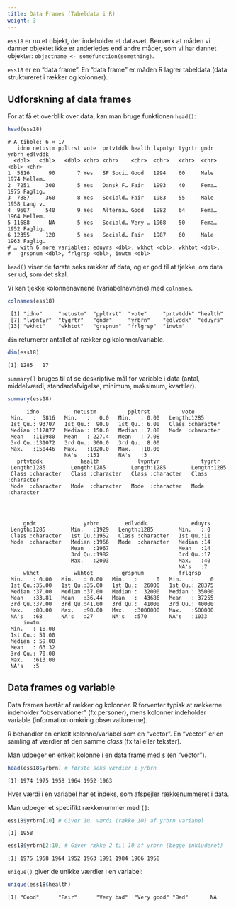 ```yaml
---
title: Data Frames (Tabeldata i R)
weight: 3
---
```

`ess18` er nu et objekt, der indeholder et datasæt. Bemærk at måden vi
danner objektet ikke er anderledes end andre måder, som vi har dannet
objekter: `objectname <- somefunction(something)`.

`ess18` er en “data frame”. En “data frame” er måden R lagrer tabeldata
(data struktureret i rækker og kolonner).

## Udforskning af data frames

For at få et overblik over data, kan man bruge funktionen `head()`:

``` r
head(ess18)
```

    # A tibble: 6 × 17
       idno netustm ppltrst vote  prtvtddk health lvpntyr tygrtr gndr  yrbrn edlvddk
      <dbl>   <dbl>   <dbl> <chr> <chr>    <chr>  <chr>   <chr>  <chr> <dbl> <chr>  
    1  5816      90       7 Yes   SF Soci… Good   1994    60     Male   1974 Mellem…
    2  7251     300       5 Yes   Dansk F… Fair   1993    40     Fema…  1975 Faglig…
    3  7887     360       8 Yes   Sociald… Fair   1983    55     Male   1958 Lang v…
    4  9607     540       9 Yes   Alterna… Good   1982    64     Fema…  1964 Mellem…
    5 11688      NA       5 Yes   Sociald… Very … 1968    50     Fema…  1952 Faglig…
    6 12355     120       5 Yes   Sociald… Fair   1987    60     Male   1963 Faglig…
    # … with 6 more variables: eduyrs <dbl>, wkhct <dbl>, wkhtot <dbl>,
    #   grspnum <dbl>, frlgrsp <dbl>, inwtm <dbl>

`head()` viser de første seks rækker af data, og er god til at tjekke,
om data ser ud, som det skal.

Vi kan tjekke kolonnenavnene (variabelnavnene) med `colnames`.

``` r
colnames(ess18)
```

     [1] "idno"     "netustm"  "ppltrst"  "vote"     "prtvtddk" "health"  
     [7] "lvpntyr"  "tygrtr"   "gndr"     "yrbrn"    "edlvddk"  "eduyrs"  
    [13] "wkhct"    "wkhtot"   "grspnum"  "frlgrsp"  "inwtm"   

`dim` returnerer antallet af rækker og kolonner/variable.

``` r
dim(ess18)
```

    [1] 1285   17

`summary()` bruges til at se deskriptive mål for variable i data (antal,
middelværdi, standardafvigelse, minimum, maksimum, kvartiler).

``` r
summary(ess18)
```

          idno           netustm          ppltrst          vote          
     Min.   :  5816   Min.   :   0.0   Min.   : 0.00   Length:1285       
     1st Qu.: 93707   1st Qu.:  90.0   1st Qu.: 6.00   Class :character  
     Median :112877   Median : 150.0   Median : 7.00   Mode  :character  
     Mean   :110980   Mean   : 227.4   Mean   : 7.08                     
     3rd Qu.:131072   3rd Qu.: 300.0   3rd Qu.: 8.00                     
     Max.   :150446   Max.   :1020.0   Max.   :10.00                     
                      NA's   :151      NA's   :3                         
       prtvtddk            health            lvpntyr             tygrtr         
     Length:1285        Length:1285        Length:1285        Length:1285       
     Class :character   Class :character   Class :character   Class :character  
     Mode  :character   Mode  :character   Mode  :character   Mode  :character  
                                                                                
                                                                                
                                                                                
                                                                                
         gndr               yrbrn        edlvddk              eduyrs  
     Length:1285        Min.   :1929   Length:1285        Min.   : 0  
     Class :character   1st Qu.:1952   Class :character   1st Qu.:11  
     Mode  :character   Median :1966   Mode  :character   Median :14  
                        Mean   :1967                      Mean   :14  
                        3rd Qu.:1982                      3rd Qu.:17  
                        Max.   :2003                      Max.   :40  
                                                          NA's   :7   
         wkhct           wkhtot         grspnum           frlgrsp      
     Min.   : 0.00   Min.   : 0.00   Min.   :      0   Min.   :     0  
     1st Qu.:35.00   1st Qu.:35.00   1st Qu.:  26000   1st Qu.: 28375  
     Median :37.00   Median :37.00   Median :  32000   Median : 35000  
     Mean   :33.81   Mean   :36.44   Mean   :  43686   Mean   : 37255  
     3rd Qu.:37.00   3rd Qu.:41.00   3rd Qu.:  41000   3rd Qu.: 40000  
     Max.   :80.00   Max.   :90.00   Max.   :3000000   Max.   :500000  
     NA's   :68      NA's   :27      NA's   :570       NA's   :1033    
         inwtm       
     Min.   : 18.00  
     1st Qu.: 51.00  
     Median : 59.00  
     Mean   : 63.32  
     3rd Qu.: 70.00  
     Max.   :613.00  
     NA's   :5       


## Data frames og variable

Data frames består af rækker og kolonner. R forventer typisk at rækkerne
indeholder “observationer” (fx personer), mens kolonner indeholder
variable (information omkring observationerne).

R behandler en enkelt kolonne/variabel som en “vector”. En “vector” er
en samling af værdier af den samme *class* (fx tal eller tekster).

Man udpeger en enkelt kolonne i en data frame med `$` (en “vector”).

``` r
head(ess18$yrbrn) # første seks værdier i yrbrn
```

    [1] 1974 1975 1958 1964 1952 1963

Hver værdi i en variabel har et indeks, som afspejler rækkenummeret i
data.

Man udpeger et specifikt rækkenummer med `[]`:

``` r
ess18$yrbrn[10] # Giver 10. værdi (række 10) af yrbrn variabel
```

    [1] 1958

``` r
ess18$yrbrn[2:10] # Giver række 2 til 10 af yrbrn (begge inkluderet)
```

    [1] 1975 1958 1964 1952 1963 1991 1984 1966 1958

`unique()` giver de unikke værdier i en variabel:

``` r
unique(ess18$health)
```

    [1] "Good"      "Fair"      "Very bad"  "Very good" "Bad"       NA         
